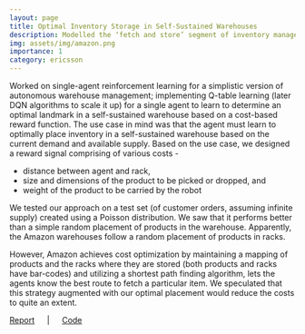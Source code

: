 ```yaml
---
layout: page 
title: Optimal Inventory Storage in Self-Sustained Warehouses 
description: Modelled the ‘fetch and store’ segment of inventory management as a reinforcement learning problem and Deep Q-Networks were trained to learn near-optimal policies under an average cost-based reward criterion 
img: assets/img/amazon.png 
importance: 1
category: ericsson
---
```


Worked on single-agent reinforcement learning for a simplistic version of autonomous warehouse management; implementing Q-table learning (later DQN algorithms to scale it up) for a single agent to learn to determine an optimal landmark in a self-sustained warehouse based on a cost-based reward function. The use case in mind was that the agent must learn to optimally place inventory in a self-sustained warehouse based on the current demand and available supply. Based on the use case, we designed a reward signal comprising of various costs -

* distance between agent and rack,
* size and dimensions of the product to be picked or dropped, and
* weight of the product to be carried by the robot 

We tested our approach on a test set (of customer orders, assuming infinite supply) created using a Poisson distribution. We saw that it performs better than a simple random placement of products in the warehouse. Apparently, the Amazon warehouses follow a random placement of products in racks.

However, Amazon achieves cost optimization by maintaining a mapping of products and the racks where they are stored (both products and racks have bar-codes) and utilizing a shortest path finding algorithm, lets the agents know the best route to fetch a particular item. We speculated that this strategy augmented with our optimal placement would reduce the costs to quite an extent. 

<a href="https://www.dropbox.com/s/vmd9dv3a9wxh2d1/ericsson-internship-warehouse-management.pdf?dl=0">Report</a> 
<a> &emsp; | &emsp; </a> 
<a href="https://github.com/Nikunj-Gupta/EricssonResearch"> Code </a> 

